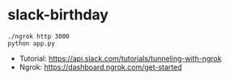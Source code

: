 # slack-birthday

	./ngrok http 3000
	python app.py

- Tutorial: https://api.slack.com/tutorials/tunneling-with-ngrok
- Ngrok: https://dashboard.ngrok.com/get-started
